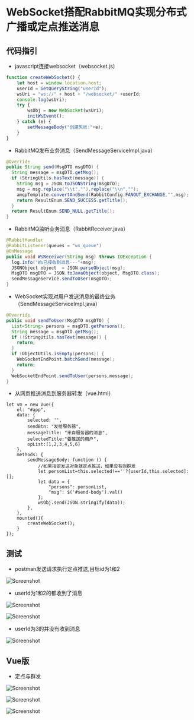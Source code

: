 # WebSocket搭配RabbitMQ实现分布式广播或定点推送消息

## 代码指引

- javascript连接websocket（websocket.js）

``` javascript
function createWebSocket() {
    let host = window.location.host;
    userId = GetQueryString("userId");
    wsUri = "ws://" + host + "/websocket/" +userId;
    console.log(wsUri);
    try {
        wsObj = new WebSocket(wsUri);
        initWsEvent();
    } catch (e) {
        setMessageBody("创建失败:"+e);
    }
}
```

- RabbitMQ发布业务消息（SendMessageServiceImpl.java）

``` java
@Override
public String send(MsgDTO msgDTO) {
  String message = msgDTO.getMsg();
  if (StringUtils.hasText(message)) {
    String msg = JSON.toJSONString(msgDTO);
    msg = msg.replace("\\t","").replace("\\n","");
    amqpTemplate.convertAndSend(RabbitConfig.FANOUT_EXCHANGE,"",msg);
    return ResultEnum.SEND_SUCCESS.getTitle();
  }
  return ResultEnum.SEND_NULL.getTitle();
}
```

- RabbitMQ监听业务消息（RabbitReceiver.java）

``` java
@RabbitHandler
@RabbitListener(queues = "ws_queue")
@OnMessage
public void WsReceiver(String msg) throws IOException {
  log.info("Ws已接收到消息---"+msg);
  JSONObject object  = JSON.parseObject(msg);
  MsgDTO msgDTO = JSON.toJavaObject(object, MsgDTO.class);
  sendMessageService.sendToUser(msgDTO);
}
```

- WebSocket实现对用户发送消息的最终业务（SendMessageServiceImpl.java）

``` java
@Override
public void sendToUser(MsgDTO msgDTO) {
  List<String> persons = msgDTO.getPersons();
  String message = msgDTO.getMsg();
  if (!StringUtils.hasText(message)) {
    return;
  }
  if (ObjectUtils.isEmpty(persons)) {
    WebSocketEndPoint.batchSend(message);
    return;
  }
  WebSocketEndPoint.sendToUser(persons,message);
}
```

- 从网页推送消息到服务器转发（vue.html）

``` vue
let vm = new Vue({
    el: "#app",
    data: {
        selected: '',
        sendBtn: "发给服务器",
        messageTitle: "来自服务器的消息",
        selectedTitle:"要推送的用户",
        opList:[1,2,3,4,5,6]
    },
    methods: {
        sendMessageBody: function () {
            //如果指定发送对象就定点推送，如果没有则群发
            let personList=this.selected!==''?[userId,this.selected]:[];
            let data = {
                "persons": personList,
                "msg": $('#send-body').val()
            };
            wsObj.send(JSON.stringify(data));
        },
    },
    mounted(){
        createWebSocket();
    }
});
```

## 测试

- postman发送请求执行定点推送,目标id为1和2

![Screenshot](docs/postman.png)

- userId为1和2的都收到了消息

![Screenshot](docs/userId1.png)

![Screenshot](docs/userId2.png)

- userId为3的并没有收到消息

![Screenshot](docs/userId3.png)

## Vue版

- 定点与群发

![Screenshot](docs/vueUserId1.png)

![Screenshot](docs/vueUserId2.png)

![Screenshot](docs/vueUserId3.png)
